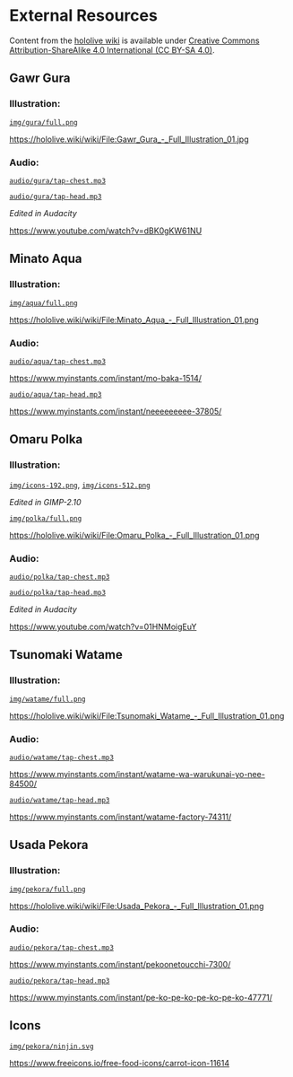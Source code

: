 # External Resources

Content from the [hololive wiki](https://hololive.wiki) is available under [Creative Commons Attribution-ShareAlike 4.0 International (CC BY-SA 4.0)](https://creativecommons.org/licenses/by-sa/4.0/).

## Gawr Gura

### Illustration:

[`img/gura/full.png`](img/gura/full.png)

https://hololive.wiki/wiki/File:Gawr_Gura_-_Full_Illustration_01.jpg

### Audio:

[`audio/gura/tap-chest.mp3`](audio/gura/tap-chest.mp3)

[`audio/gura/tap-head.mp3`](audio/gura/tap-head.mp3)

*Edited in Audacity*

https://www.youtube.com/watch?v=dBK0gKW61NU

## Minato Aqua

### Illustration:

[`img/aqua/full.png`](img/aqua/full.png)

https://hololive.wiki/wiki/File:Minato_Aqua_-_Full_Illustration_01.png

### Audio:

[`audio/aqua/tap-chest.mp3`](audio/aqua/tap-chest.mp3)

https://www.myinstants.com/instant/mo-baka-1514/

[`audio/aqua/tap-head.mp3`](audio/aqua/tap-head.mp3)

https://www.myinstants.com/instant/neeeeeeeee-37805/

## Omaru Polka

### Illustration:

[`img/icons-192.png`](img/icons-192.png),
[`img/icons-512.png`](img/icons-512.png)

*Edited in GIMP-2.10*

[`img/polka/full.png`](img/polka/full.png)

https://hololive.wiki/wiki/File:Omaru_Polka_-_Full_Illustration_01.png

### Audio: 

[`audio/polka/tap-chest.mp3`](audio/polka/tap-chest.mp3)

[`audio/polka/tap-head.mp3`](audio/polka/tap-head.mp3)

*Edited in Audacity*

https://www.youtube.com/watch?v=01HNMoigEuY

## Tsunomaki Watame

### Illustration:

[`img/watame/full.png`](img/watame/full.png)

https://hololive.wiki/wiki/File:Tsunomaki_Watame_-_Full_Illustration_01.png

### Audio:

[`audio/watame/tap-chest.mp3`](audio/watame/tap-chest.mp3)

https://www.myinstants.com/instant/watame-wa-warukunai-yo-nee-84500/

[`audio/watame/tap-head.mp3`](audio/watame/tap-head.mp3)

https://www.myinstants.com/instant/watame-factory-74311/

## Usada Pekora

### Illustration:

[`img/pekora/full.png`](img/pekora/full.png)

https://hololive.wiki/wiki/File:Usada_Pekora_-_Full_Illustration_01.png

### Audio:

[`audio/pekora/tap-chest.mp3`](audio/pekora/tap-chest.mp3)

https://www.myinstants.com/instant/pekoonetoucchi-7300/

[`audio/pekora/tap-head.mp3`](audio/pekora/tap-head.mp3)

https://www.myinstants.com/instant/pe-ko-pe-ko-pe-ko-pe-ko-47771/

## Icons

[`img/pekora/ninjin.svg`](img/pekora/ninjin.svg)

https://www.freeicons.io/free-food-icons/carrot-icon-11614